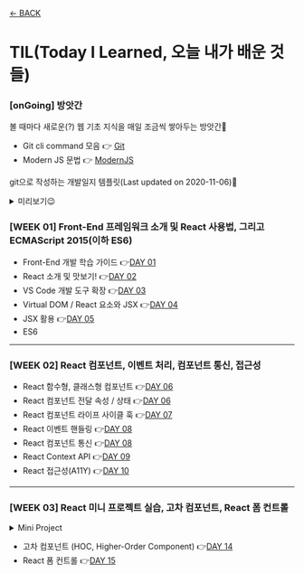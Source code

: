 [← BACK](../README.md)

# TIL(Today I Learned, 오늘 내가 배운 것들)

### [onGoing] 방앗간
볼 때마다 새로운(?) 웹 기초 지식을 매일 조금씩 쌓아두는 방앗간🦥 

- Git cli command 모음 👉 [Git](./git.md)
- Modern JS 문법 👉 [ModernJS](./modernJS.md)

git으로 작성하는 개발일지 템플릿(Last updated on 2020-11-06)🦥

<details start>
<summary>미리보기😉</summary>

![git으로 작성하는 개발일지 템플릿](./assets/template.gif "git으로 작성하는 개발일지 템플릿")

- 한 눈에 목차가 보인다. 
    - 토글 적극 활용!😉 토글을 열기 전에는 목차가 한눈에 보이고, 토글을 열고 나면 세부 내용을 볼 수 있게 했다. 
- 큰 주제가 넘어갈 때마다 `divider`를 넣어 명료하게 표시하였다. 
- 내용의 성격을 구분하기 위해 이모지를 적극 활용하였다.
    - 질문은 ❓ 답변은 🤖 이해가 덜 된 개념은 🤯 귤 팁은 🍊     
</details> 

### [WEEK 01] Front-End 프레임워크 소개 및 React 사용법, 그리고 ECMAScript 2015(이하 ES6)

- Front-End 개발 학습 가이드 👉[DAY 01](./D01.md)
- React 소개 및 맛보기! 👉[DAY 02](./D02.md)
- VS Code 개발 도구 확장 👉[DAY 03](./D03.md)
- Virtual DOM / React 요소와 JSX 👉[DAY 04](./D04.md)
- JSX 활용 👉[DAY 05](./D05.md)
- ES6

---

### [WEEK 02] React 컴포넌트, 이벤트 처리, 컴포넌트 통신, 접근성

- React 함수형, 클래스형 컴포넌트 👉[DAY 06](./D06.md)
- React 컴포넌트 전달 속성 / 상태 👉[DAY 06](./D06.md)
- React 컴포넌트 라이프 사이클 훅 👉[DAY 07](./D07.md)
- React 이벤트 핸들링 👉[DAY 08](./D08.md)
- React 컴포넌트 통신 👉[DAY 08](./D08.md)
- React Context API 👉[DAY 09](./D09.md)
- React 접근성(A11Y) 👉[DAY 10](./D10.md)

---

### [WEEK 03] React 미니 프로젝트 실습, 고차 컴포넌트, React 폼 컨트롤

<details start>
<summary>Mini Project</summary>

👇[DAY 11](./D11.md)
- 프로젝트 시작하기 
- 문서 헤드 구성 
- 디렉토리 구성 
- 컴포넌트 구성 Part 1
    - 컴포넌트 등록 AppHeader, AppMain, GoToTop 
    - JSX 코드 정리 AppHeader, AppMain, GoToTop 
- 컴포넌트 구성 Part 2
    - 컴포넌트 추가 등록 AppHomeLink, AppNavigation, BeverageList, BeverageItem
    - 컴포넌트 스타일 검토 

---

👇[DAY 12](./D12.md)
- 컴포넌트 `props` 디자인
    - 컴포넌트 `props` 설계 `AppHomeLink`
    - 컴포넌트 `props` 설계 (`classnames` 라이브러리, `as` 속성 등)
- 컴포넌트 이벤트 핸들링 & 타임 컨트롤
- 리스트 렌더링 & 컨텍스트 Part 1

---

👇[DAY 13](./D13.md)
- 컴포넌트 접근성 개선
    - 키보드 접근성 설정 `ref`, `forwardRef`, `shouldComponentUpdate`
    - 컴포넌트 참조 전달(`forwardRef`)과 개발 도구에서 이름 표시 설정
- 리스트 렌더링 & 컨텍스트 Part 2
    - 컴포넌트 리스트 렌더링 + Context API `BeverageList`
    - 다이얼로그 인터랙션 `BeverageItem`
- 페이지 상단 스크롤 이동
    - 페이지 상단 이동 인터랙션 `GoToTop`
    - React 훅 활용 `useState`, `useEffect`

</details>
    
- 고차 컴포넌트 (HOC, Higher-Order Component) 👉[DAY 14](./D14.md)
- React 폼 컨트롤 👉[DAY 15](./D15.md)